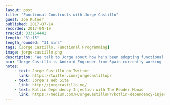 ```yaml
---
layout: post
title: "Functional Constructs with Jorge Castillo"
guest: Joe Kutner
published: 2017-07-14
recorded: 2017-04-19
trackid: 333164442
length: "31:15"
length_rounded: "31 mins"
tags: [Jorge Castillo, Functional Programming]
image: jorge-castillo.png
description: "We talk to Jorge about how he's been adopting functional programming to improve the architecture of his Android applications, and also discover that explaining what a monad is on a podcast can be quite challenging, to say the least!"
bio: "Jorge Castillo is Android Engineer from Spain currently working for GoMore, an important International product company from Copenhagen, Denmark. Jorge is very interested in sharing knowledge by publishing Open Source on his GitHub profile: https://github.com/JorgeCastilloPrz"
notes: 
    - text: Jorge Castillo on Twitter
      link: https://twitter.com/jorgecastillopr
    - text: Jorge's Web Site
      link: http://jorgecastillo.me/
    - text: Kotlin Dependency Injection with The Reader Monad
      link: https://medium.com/@JorgeCastilloPr/kotlin-dependency-injection-with-the-reader-monad-7d52f94a482e  
---
```

